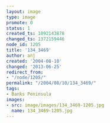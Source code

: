 ```yaml
---
layout: image
type: image
promote: 0
status: 1
created_ts: 1092143878
changed_ts: 1372159446
node_id: 1205
title: '134_3469'
author: anj
created: '2004-08-10'
changed: '2013-06-25'
redirect_from:
- "/node/1205/"
permalink: "/2004/08/10/134_3469/"
tags:
- Banks Peninsula
images:
- src: image/images/134_3469-1205.jpg
  name: 134_3469-1205.jpg
---
```


